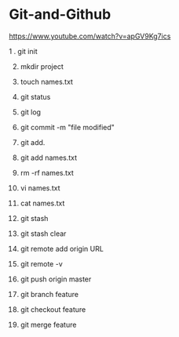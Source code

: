 # Git-and-Github

https://www.youtube.com/watch?v=apGV9Kg7ics


1 . git init

2. mkdir project
  
2. touch names.txt
  
4. git status

6. git log

8. git commit -m "file modified"
   
10. git add.
    
12. git add names.txt

13. rm -rf names.txt

14. vi names.txt

15. cat names.txt

16. git stash

17. git stash clear

18. git remote add origin URL

19. git remote -v

20. git push origin master

21. git branch feature

22. git checkout feature

23. git merge feature
